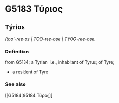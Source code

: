 # G5183 Τύριος

## Týrios

_(too'-ree-os | TOO-ree-ose | TYOO-ree-ose)_

### Definition

from G5184; a Tyrian, i.e., inhabitant of Tyrus; of Tyre; 

- a resident of Tyre

### See also

[[G5184|G5184 Τύρος]]
